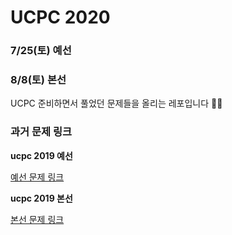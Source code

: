 # UCPC 2020

### 7/25(토) 예선

### 8/8(토) 본선

UCPC 준비하면서 풀었던 문제들을 올리는 레포입니다 🏄‍♀️

### 과거 문제 링크 

**ucpc 2019 예선**

[예선 문제 링크](https://www.acmicpc.net/category/detail/2053)

**ucpc 2019 본선**

[본선 문제 링크](https://www.acmicpc.net/category/detail/2054) 
